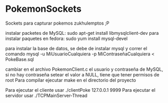 # PokemonSockets
Sockets para capturar pokemos zukhulemptos ;P

instalar packetes de MySQL: sudo apt-get install libmysqlclient-dev
para instalar paquetes en fedora: sudo yum install mysql-devel

para instalar la base de datos, se debe de instalar mysql y correr el comando
mysql -u MiUsuarioCualquiera -p MiContraseñaCualquiera   < PokeBase.sql 

cambiar en el archivo PokemonClient.c el usuario y contraseña de MySQL, si no hay contraseña setear el valor a NULL, tiene que tener permisos de root
Para compilar ejecutar make en el directorio del proyecto

Para ejecutar el cliente usar ./clientPoke 127.0.0.1 9999
Para ejecutar el servidor usar ./TCPMainServer-Thread  

